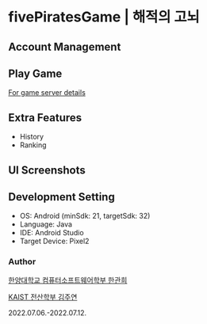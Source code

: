 # fivePiratesGame | 해적의 고뇌



## Account Management

## Play Game

[For game server details](https://github.com/dewpe000/fivePiratesGameServer)


## Extra Features

- History
- Ranking

## UI Screenshots


## Development Setting

- OS: Android (minSdk: 21, targetSdk: 32)
- Language: Java
- IDE: Android Studio
- Target Device: Pixel2

### Author

[한양대학교 컴퓨터소프트웨어학부 한관희](https://github.com/dewpe000)

[KAIST 전산학부 김주연](https://github.com/editadiary)

2022.07.06.-2022.07.12.
